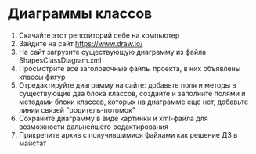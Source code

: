 # Диаграммы классов

1. Скачайте этот репозиторий себе на компьютер
2. Зайдите на сайт https://www.draw.io/
3. На сайт загрузите существующую диаграмму из файла ShapesClassDiagram.xml
4. Просмотрите все заголовочные файлы проекта, в них объявлены классы фигур
5. Отредактируйте диаграмму на сайте: добавьте поля и методы в существующие два блока классов, создайте и заполните полями и методами блоки классов, которых на диаграмме еще нет, добавьте линии связей "родитель-потомок"
6. Сохраните диаграмму в виде картинки и xml-файла для возможности дальнейшего редактирования
7. Прикрепите архив с получившимися файлами как решение ДЗ в майстат

